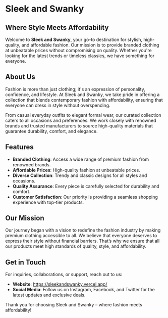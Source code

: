 # Sleek and Swanky

## Where Style Meets Affordability

Welcome to **Sleek and Swanky**, your go-to destination for stylish, high-quality, and affordable fashion. Our mission is to provide branded clothing at unbeatable prices without compromising on quality. Whether you're looking for the latest trends or timeless classics, we have something for everyone.

## About Us
Fashion is more than just clothing; it's an expression of personality, confidence, and lifestyle. At Sleek and Swanky, we take pride in offering a collection that blends contemporary fashion with affordability, ensuring that everyone can dress in style without overspending.

From casual everyday outfits to elegant formal wear, our curated collection caters to all occasions and preferences. We work closely with renowned brands and trusted manufacturers to source high-quality materials that guarantee durability, comfort, and elegance.

## Features
- **Branded Clothing**: Access a wide range of premium fashion from renowned brands.
- **Affordable Prices**: High-quality fashion at unbeatable prices.
- **Diverse Collection**: Trendy and classic designs for all styles and occasions.
- **Quality Assurance**: Every piece is carefully selected for durability and comfort.
- **Customer Satisfaction**: Our priority is providing a seamless shopping experience with top-tier products.

## Our Mission
Our journey began with a vision to redefine the fashion industry by making premium clothing accessible to all. We believe that everyone deserves to express their style without financial barriers. That’s why we ensure that all our products meet high standards of quality, style, and affordability.

## Get in Touch
For inquiries, collaborations, or support, reach out to us:
- **Website**: https://sleekandswanky.vercel.app/
- **Social Media**: Follow us on Instagram, Facebook, and Twitter for the latest updates and exclusive deals.

Thank you for choosing Sleek and Swanky – where fashion meets affordability!

